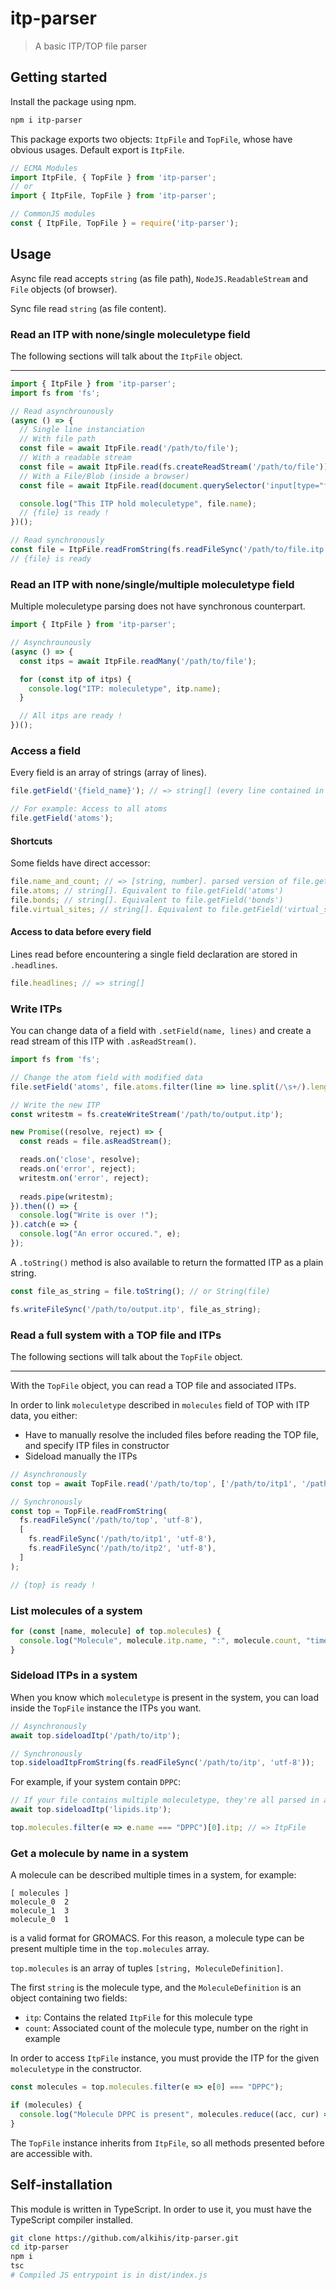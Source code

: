 # itp-parser

> A basic ITP/TOP file parser

## Getting started

Install the package using npm.
```bash
npm i itp-parser
```

This package exports two objects: `ItpFile` and `TopFile`, whose have obvious usages.
Default export is `ItpFile`.

```ts
// ECMA Modules
import ItpFile, { TopFile } from 'itp-parser';
// or
import { ItpFile, TopFile } from 'itp-parser';

// CommonJS modules
const { ItpFile, TopFile } = require('itp-parser');
```

## Usage

Async file read accepts `string` (as file path), `NodeJS.ReadableStream` and `File` objects (of browser).

Sync file read `string` (as file content).

### Read an ITP with none/single moleculetype field

The following sections will talk about the `ItpFile` object.

---

```ts
import { ItpFile } from 'itp-parser';
import fs from 'fs';

// Read asynchrounously
(async () => {
  // Single line instanciation
  // With file path
  const file = await ItpFile.read('/path/to/file');
  // With a readable stream
  const file = await ItpFile.read(fs.createReadStream('/path/to/file'));
  // With a File/Blob (inside a browser)
  const file = await ItpFile.read(document.querySelector('input[type="file"]').files[0]);

  console.log("This ITP hold moleculetype", file.name);
  // {file} is ready !
})();

// Read synchronously
const file = ItpFile.readFromString(fs.readFileSync('/path/to/file.itp', 'utf-8'));
// {file} is ready
```

### Read an ITP with none/single/multiple moleculetype field

Multiple moleculetype parsing does not have synchronous counterpart.

```ts
import { ItpFile } from 'itp-parser';

// Asynchrounously
(async () => {
  const itps = await ItpFile.readMany('/path/to/file');

  for (const itp of itps) {
    console.log("ITP: moleculetype", itp.name);
  }

  // All itps are ready !
})();
```

### Access a field

Every field is an array of strings (array of lines).

```ts
file.getField('{field_name}'); // => string[] (every line contained in the field. Empty lines are skipped.)

// For example: Access to all atoms
file.getField('atoms');
```

#### Shortcuts

Some fields have direct accessor:
```ts
file.name_and_count; // => [string, number]. parsed version of file.getField('moleculetype')
file.atoms; // string[]. Equivalent to file.getField('atoms')
file.bonds; // string[]. Equivalent to file.getField('bonds')
file.virtual_sites; // string[]. Equivalent to file.getField('virtual_sitesn')
```

#### Access to data before every field

Lines read before encountering a single field declaration are stored in `.headlines`.

```ts
file.headlines; // => string[]
```

### Write ITPs

You can change data of a field with `.setField(name, lines)` and create a read stream of this ITP with `.asReadStream()`.

```ts
import fs from 'fs';

// Change the atom field with modified data
file.setField('atoms', file.atoms.filter(line => line.split(/\s+/).length > 3));

// Write the new ITP
const writestm = fs.createWriteStream('/path/to/output.itp');

new Promise((resolve, reject) => {
  const reads = file.asReadStream();

  reads.on('close', resolve);
  reads.on('error', reject);
  writestm.on('error', reject);
  
  reads.pipe(writestm);
}).then(() => {
  console.log("Write is over !");
}).catch(e => {
  console.log("An error occured.", e);
});
```

A `.toString()` method is also available to return the formatted ITP as a plain string.
```ts
const file_as_string = file.toString(); // or String(file)

fs.writeFileSync('/path/to/output.itp', file_as_string);
```

### Read a full system with a TOP file and ITPs

The following sections will talk about the `TopFile` object.

---

With the `TopFile` object, you can read a TOP file and associated ITPs.

In order to link `moleculetype` described in `molecules` field of TOP with ITP data, you either:

- Have to manually resolve the included files before reading the TOP file, and specify ITP files in constructor
- Sideload manually the ITPs

```ts
// Asynchronously
const top = await TopFile.read('/path/to/top', ['/path/to/itp1', '/path/to/itp2']);

// Synchronously
const top = TopFile.readFromString(
  fs.readFileSync('/path/to/top', 'utf-8'), 
  [
    fs.readFileSync('/path/to/itp1', 'utf-8'),
    fs.readFileSync('/path/to/itp2', 'utf-8'),
  ]
);

// {top} is ready !
```

### List molecules of a system
```ts
for (const [name, molecule] of top.molecules) {
  console.log("Molecule", molecule.itp.name, ":", molecule.count, "times in the system");
}
```

### Sideload ITPs in a system

When you know which `moleculetype` is present in the system, you can load inside the `TopFile` instance the ITPs you want.

```ts
// Asynchronously
await top.sideloadItp('/path/to/itp');

// Synchronously
top.sideloadItpFromString(fs.readFileSync('/path/to/itp', 'utf-8'));
```

For example, if your system contain `DPPC`:

```ts
// If your file contains multiple moleculetype, they're all parsed in async mode
await top.sideloadItp('lipids.itp');

top.molecules.filter(e => e.name === "DPPC")[0].itp; // => ItpFile
```

### Get a molecule by name in a system

A molecule can be described multiple times in a system, for example:
```itp
[ molecules ]
molecule_0  2
molecule_1  3
molecule_0  1
```
is a valid format for GROMACS. 
For this reason, a molecule type can be present multiple time in the `top.molecules` array.

`top.molecules` is an array of tuples `[string, MoleculeDefinition]`.

The first `string` is the molecule type, 
and the `MoleculeDefinition` is an object containing two fields:
- `itp`: Contains the related `ItpFile` for this molecule type 
- `count`: Associated count of the molecule type, number on the right in example

In order to access `ItpFile` instance, you must provide the ITP for the given `moleculetype` in the constructor.

```ts
const molecules = top.molecules.filter(e => e[0] === "DPPC");

if (molecules) {
  console.log("Molecule DPPC is present", molecules.reduce((acc, cur) => acc + cur[1].count, 0), "times in the system");
}
```

The `TopFile` instance inherits from `ItpFile`, so all methods presented before are accessible with.

## Self-installation

This module is written in TypeScript.
In order to use it, you must have the TypeScript compiler installed.

```bash
git clone https://github.com/alkihis/itp-parser.git
cd itp-parser
npm i
tsc
# Compiled JS entrypoint is in dist/index.js
```
